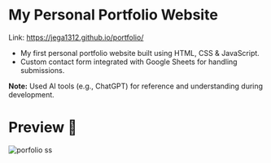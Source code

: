 # My Personal Portfolio Website

Link: https://jega1312.github.io/portfolio/

- My first personal portfolio website built using HTML, CSS & JavaScript.
- Custom contact form integrated with Google Sheets for handling submissions.

**Note:** Used AI tools (e.g., ChatGPT) for reference and understanding during development.

# Preview 📸
![porfolio ss](https://github.com/user-attachments/assets/6e997a27-88e7-4ec4-be4f-f1994825e950)
